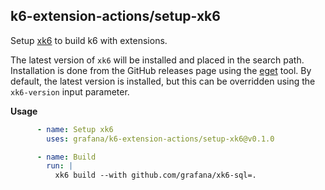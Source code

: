 ## k6-extension-actions/setup-xk6

Setup [xk6](https://github.com/grafana/xk6) to build k6 with extensions.

The latest version of `xk6` will be installed and placed in the search path. Installation is done from the GitHub releases page using the [eget](https://github.com/zyedidia/eget) tool. By default, the latest version is installed, but this can be overridden using the `xk6-version` input parameter.

**Usage**

```yaml
      - name: Setup xk6
        uses: grafana/k6-extension-actions/setup-xk6@v0.1.0

      - name: Build
        run: |
          xk6 build --with github.com/grafana/xk6-sql=.
```